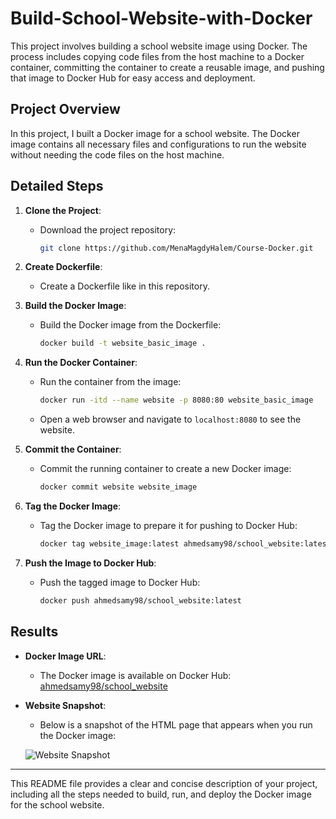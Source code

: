 
# Build-School-Website-with-Docker

This project involves building a school website image using Docker. The process includes copying code files from the host machine to a Docker container, committing the container to create a reusable image, and pushing that image to Docker Hub for easy access and deployment.

## Project Overview

In this project, I built a Docker image for a school website. The Docker image contains all necessary files and configurations to run the website without needing the code files on the host machine.

## Detailed Steps

1. **Clone the Project**:
   - Download the project repository:
     ```bash
     git clone https://github.com/MenaMagdyHalem/Course-Docker.git
     ```
   
2. **Create Dockerfile**:
   - Create a Dockerfile like in this repository.

3. **Build the Docker Image**:
   - Build the Docker image from the Dockerfile:
     ```bash
     docker build -t website_basic_image .
     ```

4. **Run the Docker Container**:
   - Run the container from the image:
     ```bash
     docker run -itd --name website -p 8080:80 website_basic_image
     ```
   - Open a web browser and navigate to `localhost:8080` to see the website.

5. **Commit the Container**:
   - Commit the running container to create a new Docker image:
     ```bash
     docker commit website website_image
     ```

6. **Tag the Docker Image**:
   - Tag the Docker image to prepare it for pushing to Docker Hub:
     ```bash
     docker tag website_image:latest ahmedsamy98/school_website:latest
     ```

7. **Push the Image to Docker Hub**:
   - Push the tagged image to Docker Hub:
     ```bash
     docker push ahmedsamy98/school_website:latest
     ```

## Results

- **Docker Image URL**:
  - The Docker image is available on Docker Hub: [ahmedsamy98/school_website](https://hub.docker.com/repository/docker/ahmedsamy98/school_website/general)
  
- **Website Snapshot**:
  - Below is a snapshot of the HTML page that appears when you run the Docker image:

  ![Website Snapshot](website_snapshot.png)

---

This README file provides a clear and concise description of your project, including all the steps needed to build, run, and deploy the Docker image for the school website.

